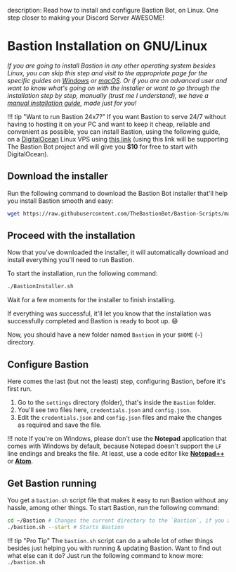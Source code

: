 description: Read how to install and configure Bastion Bot, on Linux. One step closer to making your Discord Server AWESOME!

# Bastion Installation on GNU/Linux

*If you are going to install Bastion in any other operating system besides Linux,
you can skip this step and visit to the appropriate page for the specific guides
on [Windows](install-win) or [macOS](install-macos). Or if you are an advanced
user and want to know what's going on with the installer or want to go through
the installation step by step, manually (trust me I understand), we have a
[manual installation guide](install-manual), made just for you!*

!!! tip "Want to run Bastion 24x7?"
    If you want Bastion to serve 24/7 without having to hosting it on your
    PC and want to keep it cheap, reliable and convenient as possible, you can
    install Bastion, using the following guide, on a [DigitalOcean](https://m.do.co/c/0ee6cb9c7ee0)
    Linux VPS using [this link](https://m.do.co/c/0ee6cb9c7ee0) (using this link
    will be supporting The Bastion Bot project and will give you **$10** for
    free to start with DigitalOcean).

## Download the installer

Run the following command to download the Bastion Bot installer that'll help
you install Bastion smooth and easy:
```bash
wget https://raw.githubusercontent.com/TheBastionBot/Bastion-Scripts/master/BastionInstaller.sh && chmod +x BastionInstaller.sh
```

## Proceed with the installation

Now that you've downloaded the installer, it will automatically download and
install everything you'll need to run Bastion.

To start the installation, run the following command:
```bash
./BastionInstaller.sh
```

Wait for a few moments for the installer to finish installing.

If everything was successful, it'll let you know that the installation
was successfully completed and Bastion is ready to boot up. :smile:

Now, you should have a new folder named `Bastion` in your `$HOME` (`~`)
directory.

## Configure Bastion
Here comes the last (but not the least) step, configuring Bastion, before it's
first run.

1.  Go to the `settings` directory (folder), that's inside the `Bastion` folder.
2.  You'll see two files here, `credentials.json` and `config.json`.
3.  Edit the `credentials.json` and `config.json` files and make the changes as
    required and save the file.

!!! note
    If you're on Windows, please don't use the **Notepad** application that
    comes with Windows by default, because Notepad doesn't support the `LF`
    line endings and breaks the file. At least, use a code editor like
    **[Notepad++](https://notepad-plus-plus.org/ 'Notepad++ - Free source code editor and Notepad replacement.')**
    or **[Atom](https://atom.io/ 'Atom - A Hackable text editor for the 21st century.')**.

## Get Bastion running

You get a `bastion.sh` script file that makes it easy to run Bastion without
any hassle, among other things. To start Bastion, run the following command:
```bash
cd ~/Bastion # Changes the current directory to the `Bastion`, if you aren't already there.
./bastion.sh --start # Starts Bastion
```

!!! tip "Pro Tip"
    The `bastion.sh` script can do a whole lot of other things besides just
    helping you with running & updating Bastion. Want to find out what else
    can it do? Just run the following command to know more: `./bastion.sh`
